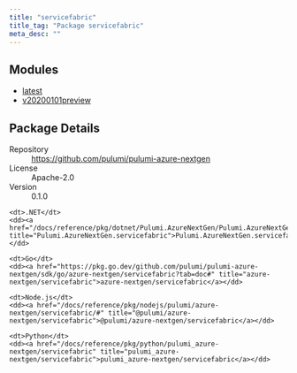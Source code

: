 ```yaml
---
title: "servicefabric"
title_tag: "Package servicefabric"
meta_desc: ""
---
```


<!-- WARNING: this file was generated by Pulumi Docs Generator. -->
<!-- Do not edit by hand unless you're certain you know what you are doing! -->



<h2 id="modules">Modules</h2>
<ul class="api">
    <li><a href="latest/" title="latest"><span class="symbol module"></span>latest</a></li>
    <li><a href="v20200101preview/" title="v20200101preview"><span class="symbol module"></span>v20200101preview</a></li>
</ul>

<h2 id="package-details">Package Details</h2>
<dl class="package-details">
	<dt>Repository</dt>
	<dd><a href="https://github.com/pulumi/pulumi-azure-nextgen">https://github.com/pulumi/pulumi-azure-nextgen</a></dd>
	<dt>License</dt>
	<dd>Apache-2.0</dd>
	<dt>Version</dt>
	<dd>0.1.0</dd>
</dl>



<dl class="tabular">

    <dt>.NET</dt>
    <dd><a href="/docs/reference/pkg/dotnet/Pulumi.AzureNextGen/Pulumi.AzureNextGen.servicefabric.html" title="Pulumi.AzureNextGen.servicefabric">Pulumi.AzureNextGen.servicefabric</a></dd>

    <dt>Go</dt>
    <dd><a href="https://pkg.go.dev/github.com/pulumi/pulumi-azure-nextgen/sdk/go/azure-nextgen/servicefabric?tab=doc#" title="azure-nextgen/servicefabric">azure-nextgen/servicefabric</a></dd>

    <dt>Node.js</dt>
    <dd><a href="/docs/reference/pkg/nodejs/pulumi/azure-nextgen/servicefabric/#" title="@pulumi/azure-nextgen/servicefabric">@pulumi/azure-nextgen/servicefabric</a></dd>

    <dt>Python</dt>
    <dd><a href="/docs/reference/pkg/python/pulumi_azure-nextgen/servicefabric" title="pulumi_azure-nextgen/servicefabric">pulumi_azure-nextgen/servicefabric</a></dd>

</dl>

